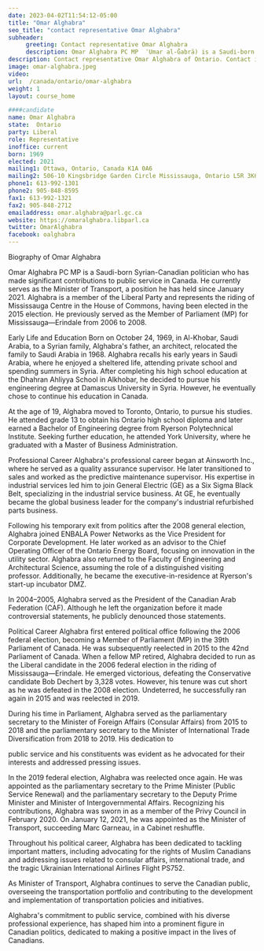```yaml
---
date: 2023-04-02T11:54:12-05:00
title: "Omar Alghabra"
seo_title: "contact representative Omar Alghabra"
subheader:
     greeting: Contact representative Omar Alghabra
     description: Omar Alghabra PC MP  ʿUmar al-Ḡabrā) is a Saudi-born Syrian-Canadian politician who has made significant contributions to public service in Canada.
description: Contact representative Omar Alghabra of Ontario. Contact information for Omar Alghabra includes email address, phone number, and mailing address.
image: omar-alghabra.jpeg
video:
url:  /canada/ontario/omar-alghabra
weight: 1
layout: course_home

####candidate
name: Omar Alghabra
state:	Ontario
party: Liberal
role: Representative
inoffice: current
born: 1969
elected: 2021
mailing1: Ottawa, Ontario, Canada K1A 0A6
mailing2: 506-10 Kingsbridge Garden Circle Mississauga, Ontario L5R 3K6
phone1: 613-992-1301
phone2: 905-848-8595
fax1: 613-992-1321
fax2: 905-848-2712
emailaddress: omar.alghabra@parl.gc.ca
website: https://omaralghabra.libparl.ca
twitter: OmarAlghabra
facebook: oalghabra
---
```


Biography of Omar Alghabra

Omar Alghabra PC MP  is a Saudi-born Syrian-Canadian politician who has made significant contributions to public service in Canada. He currently serves as the Minister of Transport, a position he has held since January 2021. Alghabra is a member of the Liberal Party and represents the riding of Mississauga Centre in the House of Commons, having been elected in the 2015 election. He previously served as the Member of Parliament (MP) for Mississauga—Erindale from 2006 to 2008.

Early Life and Education
Born on October 24, 1969, in Al-Khobar, Saudi Arabia, to a Syrian family, Alghabra's father, an architect, relocated the family to Saudi Arabia in 1968. Alghabra recalls his early years in Saudi Arabia, where he enjoyed a sheltered life, attending private school and spending summers in Syria. After completing his high school education at the Dhahran Ahliyya School in Alkhobar, he decided to pursue his engineering degree at Damascus University in Syria. However, he eventually chose to continue his education in Canada.

At the age of 19, Alghabra moved to Toronto, Ontario, to pursue his studies. He attended grade 13 to obtain his Ontario high school diploma and later earned a Bachelor of Engineering degree from Ryerson Polytechnical Institute. Seeking further education, he attended York University, where he graduated with a Master of Business Administration.

Professional Career
Alghabra's professional career began at Ainsworth Inc., where he served as a quality assurance supervisor. He later transitioned to sales and worked as the predictive maintenance supervisor. His expertise in industrial services led him to join General Electric (GE) as a Six Sigma Black Belt, specializing in the industrial service business. At GE, he eventually became the global business leader for the company's industrial refurbished parts business.

Following his temporary exit from politics after the 2008 general election, Alghabra joined ENBALA Power Networks as the Vice President for Corporate Development. He later worked as an advisor to the Chief Operating Officer of the Ontario Energy Board, focusing on innovation in the utility sector. Alghabra also returned to the Faculty of Engineering and Architectural Science, assuming the role of a distinguished visiting professor. Additionally, he became the executive-in-residence at Ryerson's start-up incubator DMZ.

In 2004–2005, Alghabra served as the President of the Canadian Arab Federation (CAF). Although he left the organization before it made controversial statements, he publicly denounced those statements.

Political Career
Alghabra first entered political office following the 2006 federal election, becoming a Member of Parliament (MP) in the 39th Parliament of Canada. He was subsequently reelected in 2015 to the 42nd Parliament of Canada. When a fellow MP retired, Alghabra decided to run as the Liberal candidate in the 2006 federal election in the riding of Mississauga—Erindale. He emerged victorious, defeating the Conservative candidate Bob Dechert by 3,328 votes. However, his tenure was cut short as he was defeated in the 2008 election. Undeterred, he successfully ran again in 2015 and was reelected in 2019.

During his time in Parliament, Alghabra served as the parliamentary secretary to the Minister of Foreign Affairs (Consular Affairs) from 2015 to 2018 and the parliamentary secretary to the Minister of International Trade Diversification from 2018 to 2019. His dedication to

 public service and his constituents was evident as he advocated for their interests and addressed pressing issues.

In the 2019 federal election, Alghabra was reelected once again. He was appointed as the parliamentary secretary to the Prime Minister (Public Service Renewal) and the parliamentary secretary to the Deputy Prime Minister and Minister of Intergovernmental Affairs. Recognizing his contributions, Alghabra was sworn in as a member of the Privy Council in February 2020. On January 12, 2021, he was appointed as the Minister of Transport, succeeding Marc Garneau, in a Cabinet reshuffle.

Throughout his political career, Alghabra has been dedicated to tackling important matters, including advocating for the rights of Muslim Canadians and addressing issues related to consular affairs, international trade, and the tragic Ukrainian International Airlines Flight PS752.

As Minister of Transport, Alghabra continues to serve the Canadian public, overseeing the transportation portfolio and contributing to the development and implementation of transportation policies and initiatives.

Alghabra's commitment to public service, combined with his diverse professional experience, has shaped him into a prominent figure in Canadian politics, dedicated to making a positive impact in the lives of Canadians.
